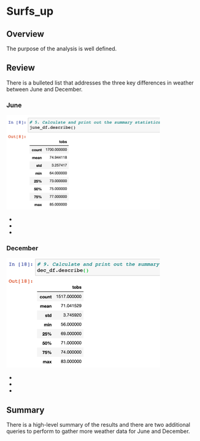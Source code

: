 # Surfs_up

## Overview
The purpose of the analysis is well defined.

## Review
There is a bulleted list that addresses the three key differences in weather between June and December.

### June
<img src="June_temps.png" width=400>

-
-
-

### December
<img src="Dec_temps.png" width=400>

-
-
-

## Summary
There is a high-level summary of the results and there are two additional queries to perform to gather more weather data for June and December.
